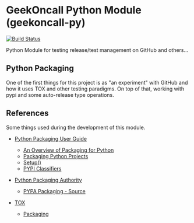 # GeekOncall Python Module (geekoncall-py)

[![Build Status](https://app.travis-ci.com/russellvt/geekoncall-py.svg?branch=master)](https://app.travis-ci.com/russellvt/geekoncall-py)

Python Module for testing release/test management on GitHub and others...

## Python Packaging

One of the first things for this project is as "an experiment" with GitHub
and how it uses TOX and other testing paradigms. On top of that, working
with pypi and some auto-release type operations.

## References

Some things used during the development of this module.

* [Python Packaging User Guide](https://packaging.python.org/en/latest/)
  - [An Overview of Packaging for Python](https://packaging.python.org/en/latest/overview/)
  - [Packaging Python Projects](https://packaging.python.org/en/latest/tutorials/packaging-projects/)
  - [Setup()](https://setuptools.readthedocs.io/en/latest/userguide/declarative_config.html)
  - [PYPI Classifiers](https://pypi.org/classifiers/)


* [Python Packaging Authority](https://www.pypa.io/en/latest/)
  - [PYPA Packaging - Source](https://github.com/pypa/packaging.python.org)


* [TOX](https://tox.wiki/en/latest/)
  - [Packaging](https://tox.wiki/en/latest/example/package.html)
